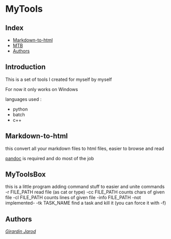 # MyTools

## Index
  - [Markdown-to-html](#Markdown-to-html)
  - [MTB](#MyToolsBox)
  - [Authors](#authors)

## Introduction
This is a set of tools I created for myself by myself

For now it only works on Windows

languages used :
  - python
  - batch
  - c++
  
## Markdown-to-html
this convert all your markdown files to html files, easier to browse and read

[pandoc](https://pandoc.org/) is required and do most of the job

## MyToolsBox
this is a little program adding command stuff to easier and unite commands
  -r FILE_PATH read file (as cat or type)
  -cc FILE_PATH counts chars of given file
  -cl FILE_PATH counts lines of given file
  -info FILE_PATH -not implemented-
  -tk TASK_NAME find a task and kill it (you can force it with -f)
    
## Authors
[_Girardin Jarod_](https://github.com/girardinj)
